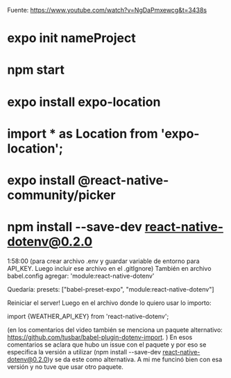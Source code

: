 Fuente:
https://www.youtube.com/watch?v=NgDaPmxewcg&t=3438s

# expo init nameProject

# npm start

# expo install expo-location

# import \* as Location from 'expo-location';

# expo install @react-native-community/picker

# npm install --save-dev react-native-dotenv@0.2.0

1:58:00
(para crear archivo .env y guardar variable de entorno para API_KEY. Luego incluir ese archivo en el .gitIgnore)
También en archivo babel.config agregar:
'module:react-native-dotenv'

Quedaría: presets: ["babel-preset-expo", "module:react-native-dotenv"]

Reiniciar el server!
Luego en el archivo donde lo quiero usar lo importo:

import {WEATHER_API_KEY} from 'react-native-dotenv';

(en los comentarios del video también se menciona un paquete alternativo:
https://github.com/tusbar/babel-plugin-dotenv-import.
) En esos comentarios se aclara que hubo un issue con el paquete y por eso se especifica la versión a utilizar (npm install --save-dev react-native-dotenv@0.2.0)y se da este como alternativa.
A mi me funcinó bien con esa versión y no tuve que usar otro paquete.
